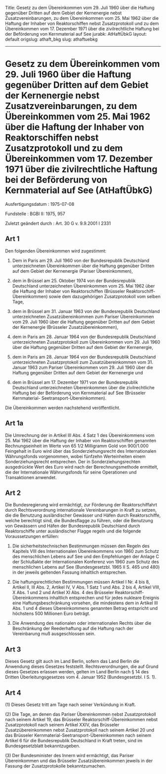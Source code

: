 Title: Gesetz zu dem Übereinkommen vom 29. Juli 1960 über die Haftung gegenüber Dritten
  auf dem Gebiet der Kernenergie nebst Zusatzvereinbarungen, zu dem Übereinkommen
  vom 25. Mai 1962 über die Haftung der Inhaber von Reaktorschiffen nebst Zusatzprotokoll
  und zu dem Übereinkommen vom 17. Dezember 1971 über die zivilrechtliche Haftung
  bei der Beförderung von Kernmaterial auf See
jurabk: AtHaftÜbkG
layout: default
origslug: athaft_bkg
slug: athaftuebkg

---

# Gesetz zu dem Übereinkommen vom 29. Juli 1960 über die Haftung gegenüber Dritten auf dem Gebiet der Kernenergie nebst Zusatzvereinbarungen, zu dem Übereinkommen vom 25. Mai 1962 über die Haftung der Inhaber von Reaktorschiffen nebst Zusatzprotokoll und zu dem Übereinkommen vom 17. Dezember 1971 über die zivilrechtliche Haftung bei der Beförderung von Kernmaterial auf See (AtHaftÜbkG)

Ausfertigungsdatum
:   1975-07-08

Fundstelle
:   BGBl II: 1975, 957

Zuletzt geändert durch
:   Art. 30 G v. 9.9.2001 I 2331


## Art 1

Den folgenden Übereinkommen wird zugestimmt:

1.  Dem in Paris am 29. Juli 1960 von der Bundesrepublik Deutschland
    unterzeichneten Übereinkommen über die Haftung gegenüber Dritten auf
    dem Gebiet der Kernenergie (Pariser Übereinkommen),


2.  dem in Brüssel am 25. Oktober 1974 von der Bundesrepublik Deutschland
    unterzeichneten Übereinkommen vom 25. Mai 1962 über die Haftung der
    Inhaber von Reaktorschiffen (Brüsseler Reaktorschiff-Übereinkommen)
    sowie dem dazugehörigen Zusatzprotokoll vom selben Tage,


3.  dem in Brüssel am 31. Januar 1963 von der Bundesrepublik Deutschland
    unterzeichneten Zusatzübereinkommen zum Pariser Übereinkommen vom 29.
    Juli 1960 über die Haftung gegenüber Dritten auf dem Gebiet der
    Kernenergie (Brüsseler Zusatzübereinkommen),


4.  dem in Paris am 28. Januar 1964 von der Bundesrepublik Deutschland
    unterzeichneten Zusatzprotokoll zum Übereinkommen vom 29. Juli 1960
    über die Haftung gegenüber Dritten auf dem Gebiet der Kernenergie,


5.  dem in Paris am 28. Januar 1964 von der Bundesrepublik Deutschland
    unterzeichneten Zusatzprotokoll zum Zusatzübereinkommen vom 31. Januar
    1963 zum Pariser Übereinkommen vom 29. Juli 1960 über die Haftung
    gegenüber Dritten auf dem Gebiet der Kernenergie und


6.  dem in Brüssel am 17. Dezember 1971 von der Bundesrepublik Deutschland
    unterzeichneten Übereinkommen über die zivilrechtliche Haftung bei der
    Beförderung von Kernmaterial auf See (Brüsseler Kernmaterial-
    Seetransport-Übereinkommen).



Die Übereinkommen werden nachstehend veröffentlicht.


## Art 1a

Die Umrechnung der in Artikel III Abs. 4 Satz 1 des Übereinkommens vom
25\. Mai 1962 über die Haftung der Inhaber von Reaktorschiffen
genannten Rechnungseinheit im Werte von 65 1/2 Milligramm Gold von
900/1.000 Feingehalt in Euro wird über das Sonderziehungsrecht des
Internationalen Währungsfonds vorgenommen, wobei fünfzehn
Werteinheiten einem Sonderziehungsrecht entsprechen. Der in
Sonderziehungsrechten ausgedrückte Wert des Euro wird nach der
Berechnungsmethode ermittelt, die der Internationale Währungsfonds für
seine Operationen und Transaktionen anwendet.


## Art 2

Die Bundesregierung wird ermächtigt, zur Förderung der
Reaktorschiffahrt durch Rechtsverordnung internationale Vereinbarungen
in Kraft zu setzen, die die Benutzung ausländischer Gewässer und Häfen
durch Reaktorschiffe, welche berechtigt sind, die Bundesflagge zu
führen, oder die Benutzung von Gewässern und Häfen der Bundesrepublik
Deutschland durch Reaktorschiffe unter ausländischer Flagge regeln und
die folgende Voraussetzungen erfüllen:

1.  Die sicherheitstechnischen Bestimmungen müssen den Regeln des Kapitels
    VIII des Internationalen Übereinkommens von 1960 zum Schutz des
    menschlichen Lebens auf See und den Empfehlungen der Anlage C der
    Schlußakte der Internationalen Konferenz von 1960 zum Schutz des
    menschlichen Lebens auf See (Bundesgesetzbl. 1965 II S. 465 und 480)
    in der jeweils geltenden Fassung inhaltlich entsprechen.


2.  Die haftungsrechtlichen Bestimmungen müssen Artikel I Nr. 4 bis 8,
    Artikel II, III Abs. 2, Artikel IV, V Abs. 1 Satz 1 und Abs. 2 bis 4,
    Artikel VIII, X Abs. 1 und 2 und Artikel XI Abs. 4 des Brüsseler
    Reaktorschiff-Übereinkommens inhaltlich entsprechen und für jedes
    nukleare Ereignis eine Haftungsbeschränkung vorsehen, die mindestens
    dem in Artikel III Abs. 1 und 4 dieses Übereinkommens genannten Betrag
    entspricht und höchstens 500 Millionen Euro beträgt.


3.  Die Anwendung des nationalen oder internationalen Rechts über die
    Beschränkung der Reederhaftung auf die Haftung nach der Vereinbarung
    muß ausgeschlossen sein.





## Art 3

Dieses Gesetz gilt auch im Land Berlin, sofern das Land Berlin die
Anwendung dieses Gesetzes feststellt. Rechtsverordnungen, die auf
Grund dieses Gesetzes erlassen werden, gelten im Land Berlin nach § 14
des Dritten Überleitungsgesetzes vom 4. Januar 1952 (Bundesgesetzbl. I
S. 1).


## Art 4

(1) Dieses Gesetz tritt am Tage nach seiner Verkündung in Kraft.

(2) Die Tage, an denen das Pariser Übereinkommen nebst Zusatzprotokoll
nach seinem Artikel 19, das Brüsseler Reaktorschiff-Übereinkommen
nebst Zusatzprotokoll nach seinem Artikel XXIV, das Brüsseler
Zusatzübereinkommen nebst Zusatzprotokoll nach seinem Artikel 20 und
das Brüsseler Kernmaterial-Seetransport-Übereinkommen nach seinem
Artikel 6 für die Bundesrepublik Deutschland in Kraft treten, sind im
Bundesgesetzblatt bekanntzugeben.

(3) Der Bundesminister des Innern wird ermächtigt, das Pariser
Übereinkommen und das Brüsseler Zusatzübereinkommen jeweils in der
Fassung der Zusatzprotokolle bekanntzumachen.

